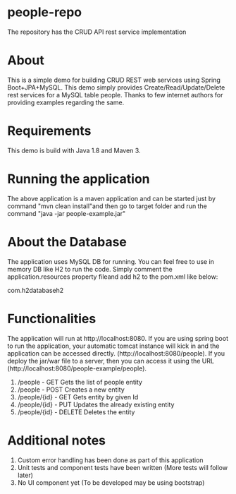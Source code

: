 # people-repo
The repository has the CRUD API rest service implementation

# About
This is a simple demo for building CRUD REST web services using Spring Boot+JPA+MySQL. This demo simply provides Create/Read/Update/Delete rest services for a MySQL table people. Thanks to few internet authors for providing examples regarding the same.

# Requirements
This demo is build with Java 1.8 and Maven 3.

# Running the application
The above application is a maven application and can be started just by command "mvn clean install"and then go to target folder and run the command "java -jar people-example.jar"

# About the Database
The application uses MySQL DB for running. You can feel free to use in memory DB like H2 to run the code. Simply comment the application.resources property fileand add h2 to the pom.xml like below:

 <dependency><groupId>com.h2database</groupId><artifactId>h2</artifactId></dependency>
 
# Functionalities
The application will run at http://localhost:8080. If you are using spring boot to run the application, your automatic tomcat instance will kick in and the application can be accessed directly. (http://localhost:8080/people). If you deploy the jar/war file to a server, then you can access it using the URL (http://localhost:8080/people-example/people).

1. /people - GET Gets the list of people entity
2. /people - POST Creates a new entity
3. /people/{id} - GET Gets entity by given Id
4. /people/{id} - PUT Updates the already existing entity
5. /people/{id} - DELETE Deletes the entity

# Additional notes

1. Custom error handling has been done as part of this application
2. Unit tests and component tests have been written (More tests will follow later)
3. No UI component yet (To be developed may be using bootstrap)

